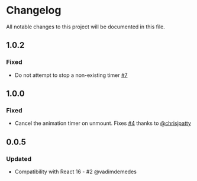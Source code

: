 # Changelog
All notable changes to this project will be documented in this file.

## 1.0.2
### Fixed
- Do not attempt to stop a non-existing timer [\#7](https://github.com/imranolas/react-prop-transition/pull/7) 

## 1.0.0
### Fixed
- Cancel the animation timer on unmount. Fixes [\#4](https://github.com/imranolas/react-prop-transition/issues/4) thanks to [@chrisjpatty](https://github.com/chrisjpatty)

## 0.0.5
### Updated
- Compatibility with React 16 - #2 @vadimdemedes

